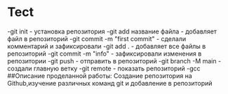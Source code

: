 # Tect
-git init - установка репозитория
-git add название файла - добавляет файл в репозиторий
-git commit -m "first commit" - сделали комментарий и зафиксировали
-git add . - добавляет все файлы в репозиторий
-git commit -m "info" - зафиксировали изменения в репозитории
-git push - отправить в репозиторий
-git branch -M main - создали главную ветку
-git remote - показать репозиторий
-gcc  
##Описание проделанной работы:
Создание репозитория на Github,изучение различных команд git и добавление в репозиторий  